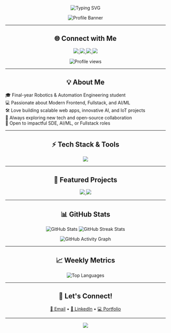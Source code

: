 <!-- 💫 Modern, Clean, and Balanced GitHub Profile README for Omkar Yelsange -->

<p align="center">
  <img src="https://readme-typing-svg.herokuapp.com?font=JetBrains+Mono&weight=700&size=32&pause=1500&color=0F85E6&background=24272e&lines=Hi%2C+I'm+Omkar+Yelsange!;Creating+Impactful+Software.;Frontend+%2B+AI+Enthusiast.;Let's+Build+Something+Great!" alt="Typing SVG" />
</p>

<p align="center">
  <img src="https://capsule-render.vercel.app/api?type=wave&color=gradient&height=180&text=Welcome%20to%20My%20Profile!&fontAlign=50&fontAlignY=40&descAlign=50&descAlignY=70" alt="Profile Banner"/>
</p>

---

<h2 align="center">🌐 Connect with Me</h2>
<p align="center">
  <a href="https://github.com/OmkarYelsange">
    <img src="https://img.shields.io/badge/GitHub-181717?style=for-the-badge&logo=github&logoColor=white"/>
  </a>
  <a href="https://linkedin.com/in/omkar-yelsange">
    <img src="https://img.shields.io/badge/LinkedIn-0A66C2?style=for-the-badge&logo=linkedin&logoColor=white"/>
  </a>
  <a href="mailto:omkaryelsange1010@gmail.com">
    <img src="https://img.shields.io/badge/Email-D14836?style=for-the-badge&logo=gmail&logoColor=white"/>
  </a>
  <a href="https://omkaryelsange.vercel.app">
    <img src="https://img.shields.io/badge/Portfolio-22222C?style=for-the-badge&logo=vercel&logoColor=white"/>
  </a>
</p>

<p align="center">
  <img src="https://komarev.com/ghpvc/?username=OmkarYelsange&style=for-the-badge&color=0F85E6" alt="Profile views"/>
</p>

---

<h2 align="center">💡 About Me</h2>

<p >
🎓 Final-year Robotics & Automation Engineering student<br>
💻 Passionate about Modern Frontend, Fullstack, and AI/ML<br>
🛠️ Love building scalable web apps, innovative AI, and IoT projects<br>
🌟 Always exploring new tech and open-source collaboration<br>
👀 Open to impactful SDE, AI/ML, or Fullstack roles
</p>

---

<h2 align="center">⚡ Tech Stack & Tools</h2>

<p align="center">
  <img src="https://skillicons.dev/icons?i=js,react,redux,html,css,tailwindcss,nodejs,express,python,cpp,clerk,mongodb,mysql,firebase,tailwind,git,github,vercel,netlify,vscode,arduino&perline=10" />
</p>

---

<h2 align="center">🚀 Featured Projects</h2>

<p align="center">
  <a href="https://github.com/OmkarYelsange/AI-Chatbot">
    <img src="https://github-readme-stats.vercel.app/api/pin/?username=OmkarYelsange&repo=AI-Chatbot&theme=tokyonight" />
  </a>
  <a href="https://github.com/OmkarYelsange/Mini-Chat-App">
    <img src="https://github-readme-stats.vercel.app/api/pin/?username=OmkarYelsange&repo=Mini-Chat-App&theme=tokyonight" />
  </a>
</p>

---

<h2 align="center">📊 GitHub Stats</h2>

<p align="center">
  <img src="https://github-readme-stats.vercel.app/api?username=OmkarYelsange&show_icons=true&theme=merko&hide_border=true" alt="GitHub Stats"/>
  <img src="https://github-readme-streak-stats.herokuapp.com/?user=OmkarYelsange&theme=merko&hide_border=true" alt="GitHub Streak Stats"/>
</p>

<p align="center">
  <img src="https://github-readme-activity-graph.vercel.app/graph?username=OmkarYelsange&bg_color=0D1117&color=6CC644&line=6CC644&point=FFFFFF&area=true&hide_border=true" alt="GitHub Activity Graph" />
</p>

---

<h2 align="center">📈 Weekly Metrics</h2>

<p align="center">
  <img src="https://github-readme-stats.vercel.app/api/top-langs/?username=OmkarYelsange&layout=compact&theme=tokyonight&hide_border=true" alt="Top Languages" />
</p>

---

<h2 align="center">🤝 Let's Connect!</h2>

<p align="center">
  <a href="mailto:omkaryelsange1010@gmail.com">📩 Email</a> •
  <a href="https://linkedin.com/in/omkar-yelsange">🔗 LinkedIn</a> •
  <a href="https://omkaryelsange.vercel.app">💻 Portfolio</a>
</p>

---

<p align="center">
  <img src="https://readme-typing-svg.herokuapp.com/?font=JetBrains+Mono&weight=700&size=24&pause=2000&color=6CC644&background=24272e&lines=Thanks+for+Visiting!;Open+to+Collaboration.;Let's+Code+🚀" />
</p>